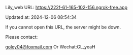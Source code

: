Lily_web URL: https://222f-61-165-102-156.ngrok-free.app

Updated at: 2024-12-06 08:54:34

If you cannot open this URL, the server might be down.

Please contact: 

goley04@foxmail.com Or Wechat:GL_yeaH